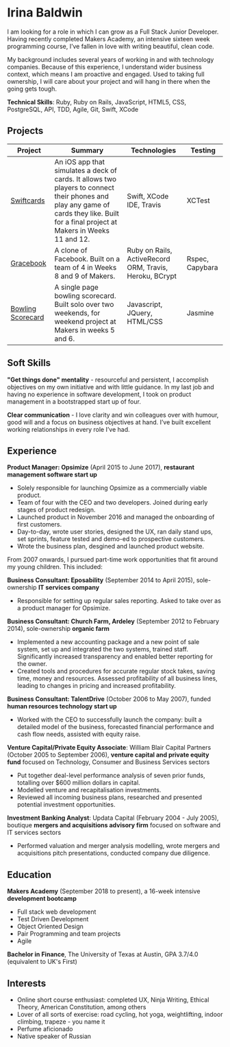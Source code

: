 # Irina Baldwin

I am looking for a role in which I can grow as a Full Stack Junior Developer. Having recently completed Makers Academy, an intensive sixteen week programming course, I’ve fallen in love with writing beautiful, clean code.

My background includes several years of working in and with technology companies.  Because of this experience, I understand wider business context, which means I am proactive and engaged.  Used to taking full ownership, I will care about your project and will hang in there when the going gets tough.

**Technical Skills**: Ruby, Ruby on Rails, JavaScript, HTML5, CSS, PostgreSQL, API, TDD, Agile, Git, Swift, XCode

## Projects

| Project | Summary | Technologies | Testing |
|---------|---------|--------------|---------|
| [Swiftcards](https://github.com/IrinaSTA/swiftcards) | An iOS app that simulates a deck of cards. It allows two players to connect their phones and play any game of cards they like. Built for a final project at Makers in Weeks 11 and 12. | Swift, XCode IDE, Travis | XCTest |
| [Gracebook](https://github.com/rbbri/acebook-gracebook) | A clone of Facebook. Built on a team of 4 in Weeks 8 and 9 of Makers. | Ruby on Rails, ActiveRecord ORM, Travis, Heroku, BCrypt | Rspec, Capybara |
| [Bowling Scorecard](https://github.com/IrinaSTA/bowling-challenge) | A single page bowling scorecard. Built solo over two weekends, for weekend project at Makers in weeks 5 and 6. | Javascript, JQuery, HTML/CSS | Jasmine |


## Soft Skills

**"Get things done" mentality** - resourceful and persistent, I accomplish objectives on my own initiative and with little guidance. In my last job and having no experience in software development, I took on product management in a bootstrapped start up of four.

**Clear communication** - I love clarity and win colleagues over with humour, good will and a focus on business objectives at hand. I’ve built excellent working relationships in every role I’ve had.

## Experience

**Product Manager: Opsimize** (April 2015 to June 2017), **restaurant management software start up**

* Solely responsible for launching Opsimize as a commercially viable product.
* Team of four with the CEO and two developers. Joined during early stages of product redesign.
* Launched product in November 2016 and managed the onboarding of first customers.
* Day-to-day, wrote user stories, designed the UX, ran daily stand ups, set sprints, feature tested and demo-ed to prospective customers.
* Wrote the business plan, desgined and launched product website.

From 2007 onwards, I pursued part-time work opportunities that fit around my young children. This included:

  **Business Consultant: Eposability** (September 2014 to April 2015), sole-ownership **IT services company**
  * Responsible for setting up regular sales reporting. Asked to take over as a product manager for Opsimize.

  **Business Consultant: Church Farm, Ardeley** (September 2012 to February 2014), sole-ownership **organic farm**
  * Implemented a new accounting package and a new point of sale system, set up and integrated the two systems, trained staff. Significantly increased transparency and enabled better reporting for the owner.
  * Created tools and procedures for accurate regular stock takes, saving time, money and resources. Assessed profitability of all business lines, leading to changes in pricing and increased profitability.

  **Business Consultant: TalentDrive** (October 2006 to May 2007), funded **human resources technology start up**
  * Worked with the CEO to successfully launch the company: built a detailed model of the business, forecasted financial performance and cash flow needs, assisted with equity raise.

**Venture Capital/Private Equity Associate**: William Blair Capital Partners (October 2005 to September 2006), **venture capital and private equity fund** focused on Technology, Consumer and Business Services sectors
* Put together deal-level performance analysis of seven prior funds, totalling over $600 million dollars in capital.
* Modelled venture and recapitalisation investments.
* Reviewed all incoming business plans, researched and presented potential investment opportunities.

**Investment Banking Analyst**: Updata Capital (February 2004 - July 2005), boutique **mergers and acquisitions advisory firm** focused on software and IT services sectors
* Performed valuation and merger analysis modelling, wrote mergers and acquisitions pitch presentations, conducted company due diligence.

## Education

**Makers Academy** (September 2018 to present), a 16-week intensive **development bootcamp**
* Full stack web development
* Test Driven Development
* Object Oriented Design
* Pair Programming and team projects
* Agile

**Bachelor in Finance**, The University of Texas at Austin, GPA 3.7/4.0 (equivalent to UK's First)

## Interests
* Online short course enthusiast: completed UX, Ninja Writing, Ethical Theory, American Constitution, among others
* Lover of all sorts of exercise: road cycling, hot yoga, weightlifting, indoor climbing, trapeze - you name it
* Perfume aficionado
* Native speaker of Russian
